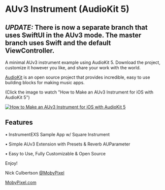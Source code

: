 # AUv3 Instrument (AudioKit 5)

*UPDATE:* There is now a separate branch that uses SwiftUI in the AUv3 mode. The master branch uses Swift and the default ViewController.  
-----

A minimal AUv3 instrument example using AudioKit 5. Download the project, customize it however you like, and share your work with the world.

[AudioKit](https://github.com/AudioKit) is an open source project that provides incredible, easy to use building blocks for making music apps.

(Click the image to watch "How to Make an AUv3 Instrument for iOS with AudioKit 5")

[![How to Make an AUv3 Instrument for iOS with AudioKit 5](https://img.youtube.com/vi/L8SMyBHOTJo/0.jpg)](https://www.youtube.com/watch?v=L8SMyBHOTJo "How to Make an AUv3 Instrument for iOS with AudioKit 5")

## Features

• InstrumentEXS Sample App w/ Square Instrument

• Simple AUv3 Extension with Presets & Reverb AUParameter

• Easy to Use, Fully Customizable & Open Source

Enjoy!

Nick Culbertson [@MobyPixel](https://twitter.com/MobyPixel)

[MobyPixel.com](http://www.mobypixel.com)
